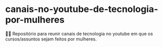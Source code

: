 # canais-no-youtube-de-tecnologia-por-mulheres
 👩‍💻 Repositório para reunir canais de tecnologia no youtube em que os cursos/assuntos sejam feitos por mulheres. 
